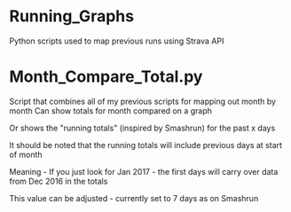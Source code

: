# Running_Graphs
Python scripts used to map previous runs using Strava API

# Month_Compare_Total.py
Script that combines all of my previous scripts for mapping out month by month
Can show totals for month compared on a graph

Or shows the "running totals" (inspired by Smashrun) for the past x days

It should be noted that the running totals will include previous days at start of month

Meaning - If you just look for Jan 2017 - the first days will carry over data from Dec 2016 in the totals

This value can be adjusted - currently set to 7 days as on Smashrun
